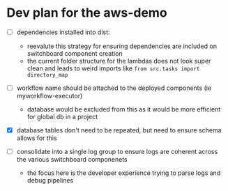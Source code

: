 # Dev plan for the aws-demo

 - [ ] dependencies installed into dist:
    - reevalute this strategy for ensuring dependencies are included on switchboard component creation
    - the current folder structure for the lambdas does not look super clean and leads to weird imports like `from src.tasks import directory_map`

 - [ ] workflow name should be attached to the deployed components (ie myworkflow-executor)
    - database would be excluded from this as it would be more efficient for global db in a project

 - [x] database tables don't need to be repeated, but need to ensure schema allows for this

 - [ ] consolidate into a single log group to ensure logs are coherent across the various switchboard componenets
    - the focus here is the developer experience trying to parse logs and debug pipelines


